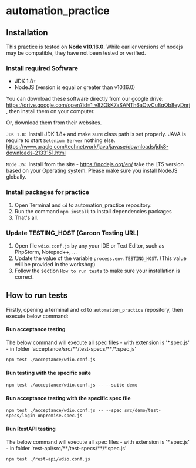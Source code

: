 # automation_practice

## Installation
This practice is tested on **Node v10.16.0**.  While earlier versions of nodejs may be compatible, they have not been tested or verified.

### Install required Software

- JDK 1.8+
- NodeJS (version is equal or greater than v10.16.0)

You can download these software directly from our google drive: https://drive.google.com/open?id=1_v8ZQkK7aSANTh6aOtyCu8qQb8eyDnrj , then install them on your computer.

Or, download them from their websites.

`JDK 1.8:` Install JDK 1.8+ and make sure class path is set properly. JAVA is require to start `Selenium Server` nothing else. https://www.oracle.com/technetwork/java/javase/downloads/jdk8-downloads-2133151.html

`Node.JS:` Install from the site - https://nodejs.org/en/  take the LTS version based on your Operating system. Please make sure you install NodeJS globally.

### Install packages for practice

1. Open Terminal and `cd` to automation_practice repository.
2. Run the command `npm install` to install dependencies packages<br/>
3. That's all.

### Update TESTING_HOST (Garoon Testing URL)

1. Open file `wdio.conf.js` by any your IDE or Text Editor, such as PhpStorm, Notepad++, ... 
2. Update the value of the variable `process.env.TESTING_HOST`. (This value will be provided in the workshop)
3. Follow the section `How to run tests` to make sure your installation is correct. 

## How to run tests

Firstly, opening a terminal and `cd` to `automation_practice` repository, then execute below command:

#### Run acceptance testing
The below command will execute all spec files - with extension is '*.spec.js' - in folder 'acceptance/src/\*\*/test-specs/\*\*/\*.spec.js'

``` 
npm test ./acceptance/wdio.conf.js
```

#### Run testing with the specific suite
``` 
npm test ./acceptance/wdio.conf.js -- --suite demo
```

#### Run acceptance testing with the specific spec file
``` 
npm test ./acceptance/wdio.conf.js -- --spec src/demo/test-specs/login-onpremise.spec.js
```

#### Run RestAPI testing

The below command will execute all spec files - with extension is '*.spec.js' - in folder 'rest-api/src/\*\*/test-specs/\*\*/\*.spec.js'
``` 
npm test ./rest-api/wdio.conf.js
```
